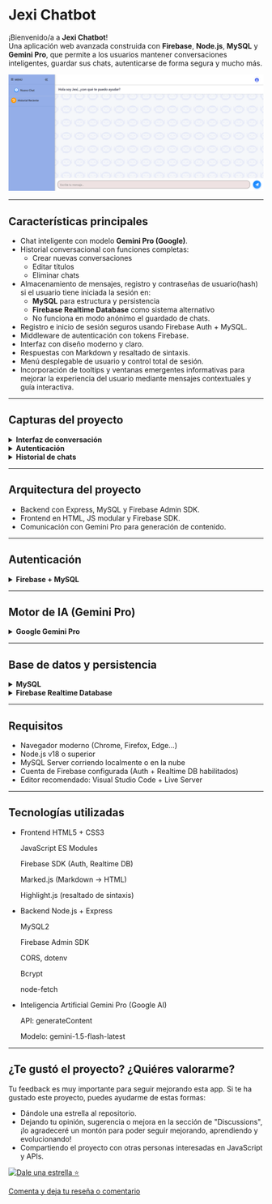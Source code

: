 # Jexi Chatbot

¡Bienvenido/a a **Jexi Chatbot**!  
Una aplicación web avanzada construida con **Firebase**, **Node.js**, **MySQL** y **Gemini Pro**, que permite a los usuarios mantener conversaciones inteligentes, guardar sus chats, autenticarse de forma segura y mucho más.

![Interfaz principal](frontend/assets/interfazprincipal.png)

---

## Características principales

- Chat inteligente con modelo **Gemini Pro (Google)**.
- Historial conversacional con funciones completas:
  - Crear nuevas conversaciones
  - Editar títulos
  - Eliminar chats
- Almacenamiento de mensajes, registro y contraseñas de usuario(hash) si el usuario tiene iniciada la sesión en:
  - **MySQL** para estructura y persistencia
  - **Firebase Realtime Database** como sistema alternativo
  - No funciona en modo anónimo el guardado de chats.
- Registro e inicio de sesión seguros usando Firebase Auth + MySQL.
- Middleware de autenticación con tokens Firebase.
- Interfaz con diseño moderno y claro.
- Respuestas con Markdown y resaltado de sintaxis.
- Menú desplegable de usuario y control total de sesión.
- Incorporación de tooltips y ventanas emergentes informativas para mejorar la experiencia del usuario mediante mensajes contextuales y guía interactiva.

---

## Capturas del proyecto

<details>
<summary><strong>Interfaz de conversación</strong></summary>

![Modo anónimo](frontend/assets/chatanonimo.png)
![Modo usuario logeado](frontend/assets/chatlogeado.png)

![Menú plegado](frontend/assets/menuplegado.png)

</details>

<details>
<summary><strong>Autenticación</strong></summary>

![Login](frontend/assets/iniciosesion.png)  
![Registro](frontend/assets/registro.png)

</details>

<details>
<summary><strong>Historial de chats</strong></summary>

![Historial](frontend/assets/historialmensajes.png)

</details>

---

## Arquitectura del proyecto

- Backend con Express, MySQL y Firebase Admin SDK.
- Frontend en HTML, JS modular y Firebase SDK.
- Comunicación con Gemini Pro para generación de contenido.

---

## Autenticación

<details>
<summary><strong>Firebase + MySQL</strong></summary>

- Registro en Firebase y base de datos MySQL de forma sincronizada.
- Inicio de sesión doblemente verificado.
- Middleware `verifyToken` para proteger rutas backend.
- Datos del usuario almacenados también en Firebase Realtime Database (`/users/{uid}`).
</details>

---

## Motor de IA (Gemini Pro)

<details>
<summary><strong>Google Gemini Pro</strong></summary>

- Se utiliza la API `generateContent` con clave de acceso (`API_KEY`).
- Se conserva el contexto conversacional usando el historial (`chatHistory`).
- Las respuestas se convierten a HTML desde Markdown.
- Estructura enriquecida: títulos, listas, código formateado.

</details>

---

## Base de datos y persistencia

<details>
<summary><strong>MySQL</strong></summary>

- Tablas:
  - `usuarios`: credenciales y perfil
  - `conversaciones`: historial por usuario
  - `mensajes`: contenido del chat con tipo (`user`, `bot`)
- Guardado ordenado y estructurado.
- CRUD completo para conversaciones (crear, leer, actualizar, borrar).

</details>

<details>
<summary><strong>Firebase Realtime Database</strong></summary>

- Alternativa de guardado por UID en la rama `/conversaciones/`.
- Datos del usuario accesibles y configurables desde `/users/`.
- Guarda cada mensaje con fecha y contenido.

</details>

---

## Requisitos

- Navegador moderno (Chrome, Firefox, Edge…)
- Node.js v18 o superior
- MySQL Server corriendo localmente o en la nube
- Cuenta de Firebase configurada (Auth + Realtime DB habilitados)
- Editor recomendado: Visual Studio Code + Live Server

---

## Tecnologías utilizadas

- Frontend
    HTML5 + CSS3

    JavaScript ES Modules

    Firebase SDK (Auth, Realtime DB)

    Marked.js (Markdown → HTML)

    Highlight.js (resaltado de sintaxis)

- Backend
    Node.js + Express

    MySQL2

    Firebase Admin SDK

    CORS, dotenv

    Bcrypt

    node-fetch

- Inteligencia Artificial
    Gemini Pro (Google AI)

    API: generateContent

    Modelo: gemini-1.5-flash-latest

---

## ¿Te gustó el proyecto? ¿Quiéres valorarme?

Tu feedback es muy importante para seguir mejorando esta app.
Si te ha gustado este proyecto, puedes ayudarme de estas formas:

* Dándole una estrella al repositorio.  
* Dejando tu opinión, sugerencia o mejora en la sección de "Discussions", ¡lo agradeceré un montón para poder seguir mejorando, aprendiendo y evolucionando!
* Compartiendo el proyecto con otras personas interesadas en JavaScript y APIs.

[![Dale una estrella ⭐](https://img.shields.io/github/stars/AngelFeriaGarcia/AppChatBot?style=social)](https://github.com/AngelFeriaGarcia/AppChatBot/stargazers)

[Comenta y deja tu reseña o comentario](https://github.com/AngelFeriaGarcia/AppChatBot/discussions)





